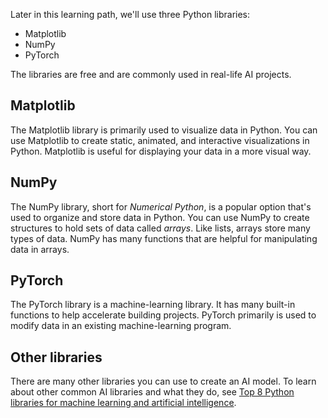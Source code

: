 Later in this learning path, we'll use three Python libraries:

- Matplotlib
- NumPy
- PyTorch

The libraries are free and are commonly used in real-life AI projects.

## Matplotlib

The Matplotlib library is primarily used to visualize data in Python. You can use Matplotlib to create static, animated, and interactive visualizations in Python. Matplotlib is useful for displaying your data in a more visual way.

## NumPy

The NumPy library, short for *Numerical Python*, is a popular option that's used to organize and store data in Python. You can use NumPy to create structures to hold sets of data called *arrays*. Like lists, arrays store many types of data. NumPy has many functions that are helpful for manipulating data in arrays.

## PyTorch

The PyTorch library is a machine-learning library. It has many built-in functions to help accelerate building projects. PyTorch primarily is used to modify data in an existing machine-learning program.

## Other libraries

There are many other libraries you can use to create an AI model. To learn about other common AI libraries and what they do, see [Top 8 Python libraries for machine learning and artificial intelligence](https://hackernoon.com/top-8-python-libraries-for-machine-learning-and-artificial-intelligence-y08id3031?azure-portal=true).
